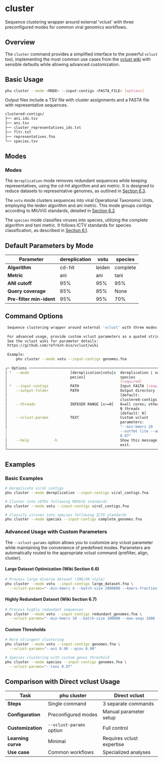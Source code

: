 # cluster

Sequence clustering wrapper around external 'vclust' with three preconfigured modes for common viral genomics workflows.

## Overview

The `cluster` command provides a simplified interface to the powerful `vclust` tool, implementing the most common use cases from the [vclust wiki](https://github.com/refresh-bio/vclust/wiki/6-Use-cases) with sensible defaults while allowing advanced customization.

## Basic Usage

```bash
phu cluster --mode <MODE> --input-contigs <FASTA_FILE> [options]
```

Output files include a TSV file with cluster assignments and a FASTA file with representative sequences.

```bash
clustered-contigs/
├── ani.ids.tsv
├── ani.tsv
├── cluster_representatives_ids.txt
├── fltr.txt
├── representatives.fna
└── species.tsv
```


## Modes

### Modes

The `dereplication` mode removes redundant sequences while keeping representatives, using the cd-hit algorithm and ani metric. It is designed to reduce datasets to representative genomes, as outlined in [Section 6.3](https://github.com/refresh-bio/vclust/wiki/6-Use-cases#63-dereplicate-viral-contigs-into-representative-genomes).

The `votu` mode clusters sequences into viral Operational Taxonomic Units, employing the leiden algorithm and ani metric. This mode groups contigs according to MIUViG standards, detailed in [Section 6.2](https://github.com/refresh-bio/vclust/wiki/6-Use-cases#62-assign-viral-contigs-into-votus-following-miuvig-standards).

The `species` mode classifies viruses into species, utilizing the complete algorithm and tani metric. It follows ICTV standards for species classification, as described in [Section 6.1](https://github.com/refresh-bio/vclust/wiki/6-Use-cases#61-classify-viruses-into-species-and-genera-following-ictv-standards).

## Default Parameters by Mode

| Parameter | dereplication | votu | species |
|-----------|---------------|------|---------|
| **Algorithm** | cd-hit | leiden | complete |
| **Metric** | ani | ani | tani |
| **ANI cutoff** | 95% | 95% | 95% |
| **Query coverage** | 85% | 85% | None |
| **Pre-filter min-ident** | 95% | 95% | 70% |

## Command Options

```bash 
 Sequence clustering wrapper around external 'vclust' with three modes.      
                                                                             
 For advanced usage, provide custom vclust parameters as a quoted string.    
 See the vclust wiki for parameter details:                                  
 https://github.com/refresh-bio/vclust/wiki                                  
                                                                             
 Example:                                                                    
     phu cluster --mode votu --input-contigs genomes.fna                                               
                                                                             
╭─ Options ─────────────────────────────────────────────────────────────────╮
│ *  --mode                   [dereplication|votu|s  dereplication | votu | │
│                             pecies]                species                │
│                                                    [required]             │
│ *  --input-contigs          PATH                   Input FASTA [required] │
│    --output-folder          PATH                   Output directory       │
│                                                    [default:              │
│                                                    clustered-contigs]     │
│    --threads                INTEGER RANGE [x>=0]   0=all cores; otherwise │
│                                                    N threads              │
│                                                    [default: 0]           │
│    --vclust-params          TEXT                   Custom vclust          │
│                                                    parameters:            │
│                                                    "--min-kmers 20        │
│                                                    --outfmt lite --ani    │
│                                                    0.97"                  │
│    --help           -h                             Show this message and  │
│                                                    exit.                  │
╰───────────────────────────────────────────────────────────────────────────╯
```

## Examples

### Basic Examples

```bash
# Dereplicate viral contigs
phu cluster --mode dereplication --input-contigs viral_contigs.fna

# Cluster into vOTUs following MIUViG standards
phu cluster --mode votu --input-contigs viral_contigs.fna

# Classify viruses into species following ICTV standards
phu cluster --mode species --input-contigs complete_genomes.fna
```

### Advanced Usage with Custom Parameters

The `--vclust-params` option allows you to customize any vclust parameter while maintaining the convenience of predefined modes. Parameters are automatically routed to the appropriate vclust command (prefilter, align, cluster).

#### Large Dataset Optimization (Wiki Section 6.6)

```bash
# Process large diverse dataset (IMG/VR style)
phu cluster --mode votu --input-contigs large_dataset.fna \
  --vclust-params="--min-kmers 4 --batch-size 2000000 --kmers-fraction 0.2 --outfmt lite"
```

#### Highly Redundant Dataset (Wiki Section 6.7)

```bash
# Process highly redundant sequences
phu cluster --mode votu --input-contigs redundant_genomes.fna \
  --vclust-params="--min-kmers 10 --batch-size 100000 --max-seqs 1000 --outfmt lite --ani 0.97 --qcov 0.95"
```

#### Custom Thresholds

```bash
# More stringent clustering
phu cluster --mode votu --input-contigs genomes.fna \
  --vclust-params="--ani 0.98 --qcov 0.90"

# Species clustering with custom genus threshold
phu cluster --mode species --input-contigs genomes.fna \
  --vclust-params="--tani 0.97"
```

## Comparison with Direct vclust Usage

| Task | phu cluster | Direct vclust |
|------|-------------|---------------|
| **Steps** | Single command | 3 separate commands |
| **Configuration** | Preconfigured modes | Manual parameter setup |
| **Customization** | `--vclust-params` option | Full control |
| **Learning curve** | Minimal | Requires vclust expertise |
| **Use case** | Common workflows | Specialized analyses |
